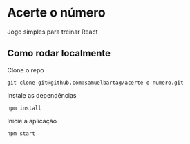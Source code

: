 # Acerte o número

Jogo simples para treinar React

## Como rodar localmente

Clone o repo

```
git clone git@github.com:samuelbartag/acerte-o-numero.git
```

Instale as dependências

```
npm install
```

Inicie a aplicação

```
npm start
```
